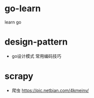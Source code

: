 # go-learn
learn go

# design-pattern
- go设计模式 常用编码技巧

# scrapy
- 爬虫 https://pic.netbian.com/4kmeinv/